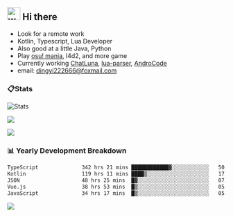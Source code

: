 ## <img alt="wave" src="https://raw.githubusercontent.com/MartinHeinz/MartinHeinz/master/wave.gif" width="30px"> Hi there

- Look for a remote work
- Kotlin, Typescript, Lua Developer
- Also good at a little Java, Python
- Play [osu! mania](https://osu.ppy.sh/users/29808669), l4d2, and more game
- Currently working [ChatLuna](https://github.com/ChatLunaLab), [lua-parser](https://github.com/dingyi222666/lua-parser), [AndroCode](https://github.com/dingyi222666/AndroCode)
- email: [dingyi222666@foxmail.com](mailto:dingyi222666@foxmail.com)

### 📋Stats

![Stats](https://github-readme-stats.vercel.app/api?username=dingyi222666&show_icons=true&icon_color=47A69E&title_color=47A69E&count_private=true)    

![](https://api.githubtrends.io/user/svg/dingyi222666/langs?time_range=one_year&include_private=True&loc_metric=changed&theme=classic)

![](http://github-profile-summary-cards.vercel.app/api/cards/productive-time?username=dingyi222666&theme=nord_dark&utcOffset=8)

### 📊 Yearly Development Breakdown

<!--START_SECTION:waka-->

```txt
TypeScript              342 hrs 21 mins ████████████▓░░░░░░░░░░░░   50.40 %
Kotlin                  119 hrs 11 mins ████▒░░░░░░░░░░░░░░░░░░░░   17.55 %
JSON                    48 hrs 25 mins  █▓░░░░░░░░░░░░░░░░░░░░░░░   07.13 %
Vue.js                  38 hrs 53 mins  █▒░░░░░░░░░░░░░░░░░░░░░░░   05.73 %
JavaScript              34 hrs 17 mins  █▒░░░░░░░░░░░░░░░░░░░░░░░   05.05 %
```

<!--END_SECTION:waka-->

![](https://komarev.com/ghpvc/?username=dingyi222666)
